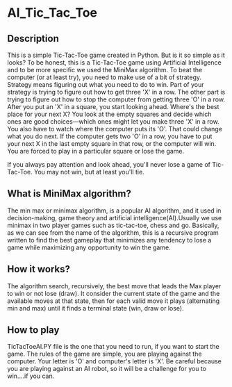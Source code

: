 # AI_Tic_Tac_Toe

## Description 
This is a simple Tic-Tac-Toe game created in Python. But is it so simple as it looks? To be honest, this is a Tic-Tac-Toe game using Artificial Intelligence and to be more specific we used the MiniMax algorithm. To beat the computer (or at least try), you need to make use of a bit of strategy. Strategy means figuring out what you need to do to win. Part of your strategy is trying to figure out how to get three 'X' in a row. The other part is trying to figure out how to stop the computer from getting three 'O' in a row. After you put an 'X' in a square, you start looking ahead. Where's the best place for your next X? You look at the empty squares and decide which ones are good choices—which ones might let you make three 'X' in a row. You also have to watch where the computer puts its 'O'. That could change what you do next. If the computer gets two 'O' in a row, you have to put your next X in the last empty square in that row, or the computer will win. You are forced to play in a particular square or lose the game.

If you always pay attention and look ahead, you'll never lose a game of Tic-Tac-Toe. You may not win, but at least you'll tie.

## What is MiniMax algorithm?

The min max or minimax algorithm, is a popular AI algorithm, and it used in decision-making, game theory and artificial intelligence(AI).Usually we use minimax in two player games such as tic-tac-toe, chess and go. Basically, as we can see from the name of the algorithm, this is a recursive program written to find the best gameplay that minimizes any tendency to lose a game while maximizing any opportunity to win the game.

## How it works?
The algorithm search, recursively, the best move that leads the Max player to win or not lose (draw). It consider the current state of the game and the available moves at that state, then for each valid move it plays (alternating min and max) until it finds a terminal state (win, draw or lose).

## How to play

TicTacToeAI.PY file is the one that you need to run, if you want to start the game. The rules of the game are simple, you are playing against the computer. Your letter is 'O' and computer's letter is 'X'. Be careful because you are playing against an AI robot, so it will be a challenge for you to win....if you can.


